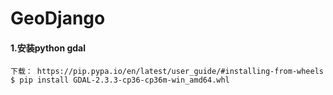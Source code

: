 # GeoDjango
#### 1.安装python gdal 
``` 
下载： https://pip.pypa.io/en/latest/user_guide/#installing-from-wheels
$ pip install GDAL-2.3.3-cp36-cp36m-win_amd64.whl
```
